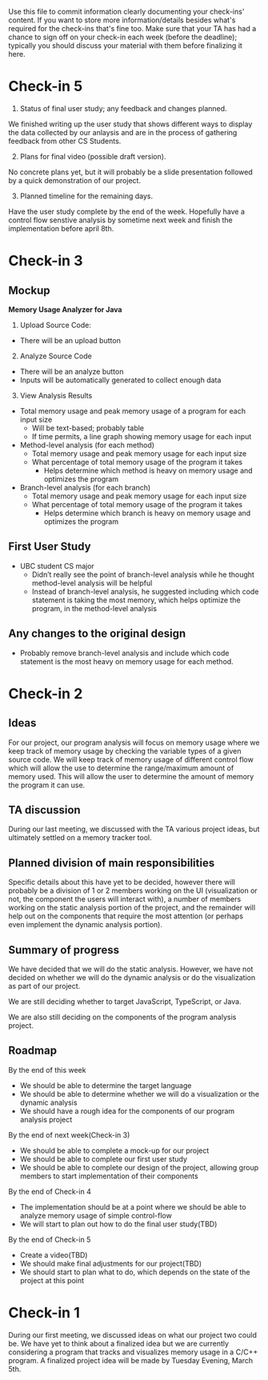 Use this file to commit information clearly documenting your check-ins' content. If you want to store more information/details besides what's required for the check-ins that's fine too. Make sure that your TA has had a chance to sign off on your check-in each week (before the deadline); typically you should discuss your material with them before finalizing it here.

# Check-in 5
1. Status of final user study; any feedback and changes planned.

We finished writing up the user study that shows different ways to display the data collected by our anlaysis and are in the process of gathering feedback from other CS Students. 

2. Plans for final video (possible draft version).

No concrete plans yet, but it will probably be a slide presentation followed by a quick demonstration of our project.

3. Planned timeline for the remaining days.

Have the user study complete by the end of the week. Hopefully have a control flow senstive analysis by sometime next week and finish the implementation before april 8th.


# Check-in 3

## Mockup

**Memory Usage Analyzer for Java**
1. Upload Source Code:
  - There will be an upload button 
2. Analyze Source Code
  - There will be an analyze button
  - Inputs will be automatically generated to collect enough data
3. View Analysis Results
  - Total memory usage and peak memory usage of a program for each input size
    - Will be text-based; probably table
    - If time permits, a line graph showing memory usage for each input
  - Method-level analysis (for each method)
    - Total memory usage and peak memory usage for each input size
    - What percentage of total memory usage of the program it takes 
        - Helps determine which method is heavy on memory usage and optimizes the program
  - Branch-level analysis (for each branch)
    - Total memory usage and peak memory usage for each input size
    - What percentage of total memory usage of the program it takes 
        - Helps determine which branch is heavy on memory usage and optimizes the program

## First User Study
- UBC student CS major
  - Didn’t really see the point of branch-level analysis while he thought method-level analysis will be helpful
  - Instead of branch-level analysis, he suggested including which code statement is taking the most memory, which helps optimize the program, in the method-level analysis

## Any changes to the original design
- Probably remove branch-level analysis and include which code statement is the most heavy on memory usage for each method.


# Check-in 2

## Ideas
For our project, our program analysis will focus on memory usage where we keep track of memory usage by checking the variable types of a given source code. We will keep track of memory usage of different control flow which will allow the use to determine the range/maximum amount of memory used. This will allow the user to determine the amount of memory the program it can use.

## TA discussion
During our last meeting, we discussed with the TA various project ideas, but ultimately settled on a memory tracker tool.

## Planned division of main responsibilities
Specific details about this have yet to be decided, however there will probably be a division of 1 or 2 members working on the UI (visualization or not, the component the users will interact with), a number of members working on the static analysis portion of the project, and the remainder will help out on the components that require the most attention (or perhaps even implement the dynamic analysis portion).

## Summary of progress
We have decided that we will do the static analysis. However, we have not decided on whether we will do the dynamic analysis or do the visualization as part of our project. 

We are still deciding whether to target JavaScript, TypeScript, or Java.

We are also still deciding on the components of the program analysis project.

## Roadmap

By the end of this week
- We should be able to determine the target language
- We should be able to determine whether we will do a visualization or the dynamic analysis
- We should have a rough idea for the components of our program analysis project

By the end of next week(Check-in 3)
- We should be able to complete a mock-up for our project
- We should be able to complete our first user study
- We should be able to complete our design of the project, allowing group members to start implementation of their components

By the end of Check-in 4
- The implementation should be at a point where we should be able to analyze memory usage of simple control-flow
- We will start to plan out how to do the final user study(TBD)

By the end of Check-in 5
- Create a video(TBD)
- We should make final adjustments for our project(TBD)
- We should start to plan what to do, which depends on the state of the project at this point

# Check-in 1
During our first meeting, we discussed ideas on what our project two could be.  We have yet to think about a finalized idea but we are currently considering a program that tracks and visualizes memory usage in a C/C++ program.  A finalized project idea will be made by Tuesday Evening, March 5th.
